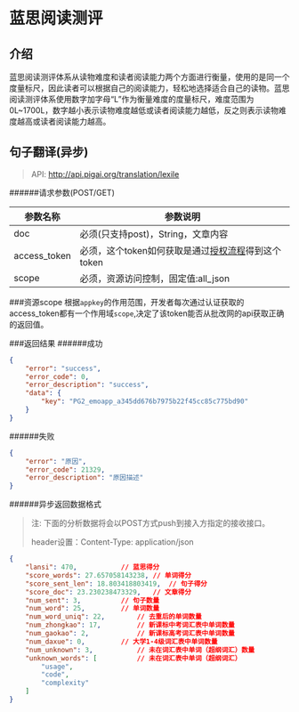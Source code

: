# 蓝思阅读测评

## 介绍

蓝思阅读测评体系从读物难度和读者阅读能力两个方面进行衡量，使用的是同一个度量标尺，因此读者可以根据自己的阅读能力，轻松地选择适合自己的读物。蓝思阅读测评体系使用数字加字母“L”作为衡量难度的度量标尺，难度范围为0L~1700L，数字越小表示读物难度越低或读者阅读能力越低，反之则表示读物难度越高或读者阅读能力越高。

## 句子翻译(异步)
> API: http://api.pigai.org/translation/lexile

######请求参数(POST/GET)

| 参数名称 | 参数说明 |
|---|---|
| doc | 必须(只支持post)，String，文章内容 |
| access_token | 必须，这个token如何获取是通过[授权流程](../handbooks/workflows.html)得到这个token |
| scope | 必须，资源访问控制，固定值:all_json |

###资源scope
根据`appkey`的作用范围，开发者每次通过认证获取的access_token都有一个作用域`scope`,决定了该token能否从批改网的api获取正确的返回值。

###返回结果
######成功
```json
{
    "error": "success",
    "error_code": 0,
    "error_description": "success",
    "data": {
        "key": "PG2_emoapp_a345dd676b7975b22f45cc85c775bd90"
    }
}
```
######失败
```json
{
    "error": "原因",
    "error_code": 21329,
    "error_description": "原因描述"
}
```

######异步返回数据格式
> 注: 下面的分析数据将会以POST方式push到接入方指定的接收接口。
>
> header设置：Content-Type: application/json
```json
{
    "lansi": 470,			// 蓝思得分
    "score_words": 27.657058143238,	// 单词得分
    "score_sent_len": 18.803418803419,	// 句子得分
    "score_doc": 23.230238473329,	// 文章得分
    "num_sent": 3,			// 句子数量
    "num_word": 25,			// 单词数量
    "num_word_uniq": 22,		// 去重后的单词数量
    "num_zhongkao": 17,			// 新课标中考词汇表中单词数量
    "num_gaokao": 2,			// 新课标高考词汇表中单词数量
    "num_daxue": 0,			// 大学1-4级词汇表中单词数量
    "num_unknown": 3,			// 未在词汇表中单词（超纲词汇）数量
    "unknown_words": [			// 未在词汇表中单词（超纲词汇）
        "usage",
        "code",
        "complexity"
    ]
}
```
